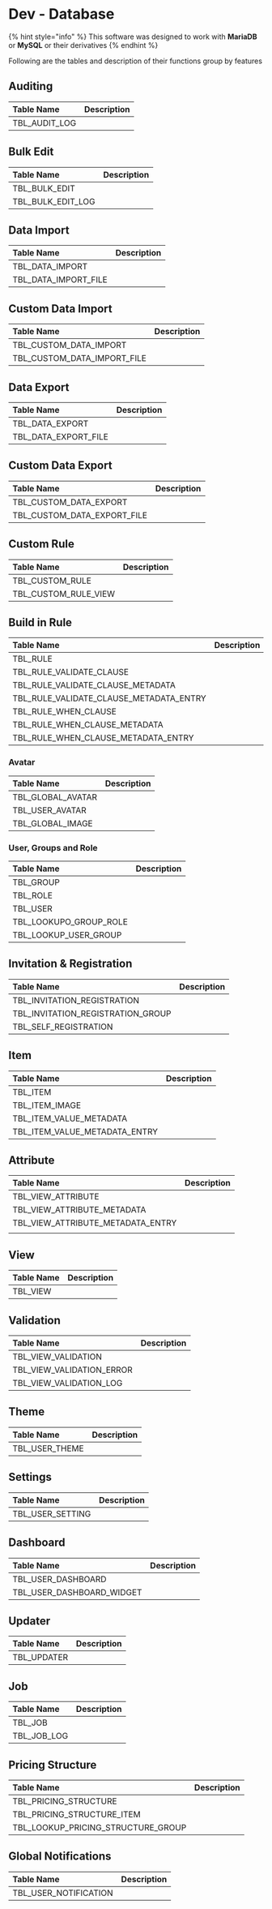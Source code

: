# Dev - Database

{% hint style="info" %}
This software was designed to work with **MariaDB** or **MySQL** or their derivatives 
{% endhint %}

Following are the tables and description of their functions group by features

## Auditing

| Table Name | Description |
| :--- | :--- |
| TBL\_AUDIT\_LOG |  |

## Bulk Edit

| Table Name | Description |
| :--- | :--- |
| TBL\_BULK\_EDIT |  |
| TBL\_BULK\_EDIT\_LOG |  |

## Data Import

| Table Name | Description |
| :--- | :--- |
| TBL\_DATA\_IMPORT |  |
| TBL\_DATA\_IMPORT\_FILE |  |

## Custom Data Import

| Table Name | Description |
| :--- | :--- |
| TBL\_CUSTOM\_DATA\_IMPORT |  |
| TBL\_CUSTOM\_DATA\_IMPORT\_FILE |  |

## Data Export

| Table Name | Description |
| :--- | :--- |
| TBL\_DATA\_EXPORT |  |
| TBL\_DATA\_EXPORT\_FILE |  |

## Custom Data Export

| Table Name | Description |
| :--- | :--- |
| TBL\_CUSTOM\_DATA\_EXPORT |  |
| TBL\_CUSTOM\_DATA\_EXPORT\_FILE |  |

## Custom Rule

| Table Name | Description |
| :--- | :--- |
| TBL\_CUSTOM\_RULE |  |
| TBL\_CUSTOM\_RULE\_VIEW |  |

## Build in Rule

| Table Name | Description |
| :--- | :--- |
| TBL\_RULE |  |
| TBL\_RULE\_VALIDATE\_CLAUSE |  |
| TBL\_RULE\_VALIDATE\_CLAUSE\_METADATA |  |
| TBL\_RULE\_VALIDATE\_CLAUSE\_METADATA\_ENTRY |  |
| TBL\_RULE\_WHEN\_CLAUSE |  |
| TBL\_RULE\_WHEN\_CLAUSE\_METADATA |  |
| TBL\_RULE\_WHEN\_CLAUSE\_METADATA\_ENTRY |  |

### Avatar

| Table Name | Description |
| :--- | :--- |
| TBL\_GLOBAL\_AVATAR |  |
| TBL\_USER\_AVATAR |  |
| TBL\_GLOBAL\_IMAGE |  |

### User, Groups and Role

| Table Name | Description |
| :--- | :--- |
| TBL\_GROUP |  |
| TBL\_ROLE |  |
| TBL\_USER |  |
| TBL\_LOOKUPO\_GROUP\_ROLE |  |
| TBL\_LOOKUP\_USER\_GROUP |  |

## Invitation & Registration

| Table Name | Description |
| :--- | :--- |
| TBL\_INVITATION\_REGISTRATION |  |
| TBL\_INVITATION\_REGISTRATION\_GROUP |  |
| TBL\_SELF\_REGISTRATION |  |

## Item

| Table Name | Description |
| :--- | :--- |
| TBL\_ITEM |  |
| TBL\_ITEM\_IMAGE |  |
| TBL\_ITEM\_VALUE\_METADATA |  |
| TBL\_ITEM\_VALUE\_METADATA\_ENTRY |  |

## Attribute

| Table Name | Description |
| :--- | :--- |
| TBL\_VIEW\_ATTRIBUTE |  |
| TBL\_VIEW\_ATTRIBUTE\_METADATA |  |
| TBL\_VIEW\_ATTRIBUTE\_METADATA\_ENTRY |  |
|  |  |

## View

| Table Name | Description |
| :--- | :--- |
| TBL\_VIEW |  |

## Validation

| Table Name | Description |
| :--- | :--- |
| TBL\_VIEW\_VALIDATION |  |
| TBL\_VIEW\_VALIDATION\_ERROR |  |
| TBL\_VIEW\_VALIDATION\_LOG |  |

## Theme

| Table Name | Description |
| :--- | :--- |
| TBL\_USER\_THEME |  |

## Settings

| Table Name | Description |
| :--- | :--- |
| TBL\_USER\_SETTING |  |

## Dashboard

| Table Name | Description |
| :--- | :--- |
| TBL\_USER\_DASHBOARD |  |
| TBL\_USER\_DASHBOARD\_WIDGET |  |

## Updater

| Table Name | Description |
| :--- | :--- |
| TBL\_UPDATER |  |

## Job

| Table Name | Description |
| :--- | :--- |
| TBL\_JOB |  |
| TBL\_JOB\_LOG |  |

## Pricing Structure

| Table Name | Description |
| :--- | :--- |
| TBL\_PRICING\_STRUCTURE |  |
| TBL\_PRICING\_STRUCTURE\_ITEM |  |
| TBL\_LOOKUP\_PRICING\_STRUCTURE\_GROUP |  |

## Global Notifications

| Table Name | Description |
| :--- | :--- |
| TBL\_USER\_NOTIFICATION |  |

